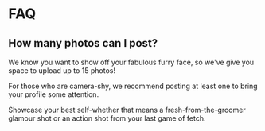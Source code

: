 # FAQ

## How many photos can I post?

We know you want to show off your fabulous furry face, so we've give you
space to upload up to 15 photos!

For those who are camera-shy, we recommend posting at least one to bring
your profile some attention.

Showcase your best self-whether that means a fresh-from-the-groomer glamour
shot or an action shot from your last game of fetch.